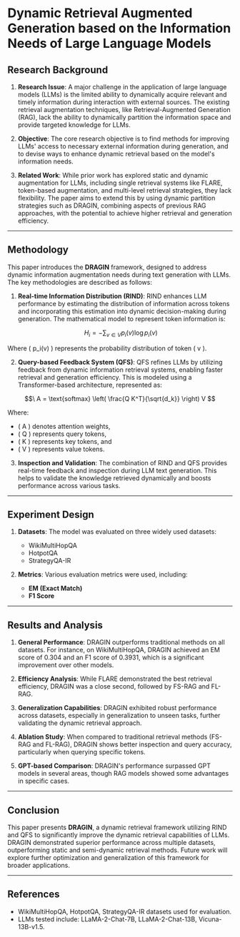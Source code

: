 # Dynamic Retrieval Augmented Generation based on the Information Needs of Large Language Models


## Research Background

1. **Research Issue**: 
   A major challenge in the application of large language models (LLMs) is the limited ability to dynamically acquire relevant and timely information during interaction with external sources. The existing retrieval augmentation techniques, like Retrieval-Augmented Generation (RAG), lack the ability to dynamically partition the information space and provide targeted knowledge for LLMs.
   
2. **Objective**: 
   The core research objective is to find methods for improving LLMs' access to necessary external information during generation, and to devise ways to enhance dynamic retrieval based on the model's information needs.

3. **Related Work**: 
   While prior work has explored static and dynamic augmentation for LLMs, including single retrieval systems like FLARE, token-based augmentation, and multi-level retrieval strategies, they lack flexibility. The paper aims to extend this by using dynamic partition strategies such as DRAGIN, combining aspects of previous RAG approaches, with the potential to achieve higher retrieval and generation efficiency.

---

## Methodology

This paper introduces the **DRAGIN** framework, designed to address dynamic information augmentation needs during text generation with LLMs. The key methodologies are described as follows:

1. **Real-time Information Distribution (RIND)**: 
   RIND enhances LLM performance by estimating the distribution of information across tokens and incorporating this estimation into dynamic decision-making during generation. The mathematical model to represent token information is:

  $$\
   H_i = - \sum_{v \in V} p_i(v) \log p_i(v)
   $$
   
   Where \( p_i(v) \) represents the probability distribution of token \( v \).

2. **Query-based Feedback System (QFS)**: 
   QFS refines LLMs by utilizing feedback from dynamic information retrieval systems, enabling faster retrieval and generation efficiency. This is modeled using a Transformer-based architecture, represented as:

  $$\
   A = \text{softmax} \left( \frac{Q K^T}{\sqrt{d_k}} \right) V
   $$  
   
   Where:
   - \( A \) denotes attention weights,
   - \( Q \) represents query tokens,
   - \( K \) represents key tokens, and
   - \( V \) represents value tokens.

3. **Inspection and Validation**: 
   The combination of RIND and QFS provides real-time feedback and inspection during LLM text generation. This helps to validate the knowledge retrieved dynamically and boosts performance across various tasks.

---

## Experiment Design

1. **Datasets**: 
   The model was evaluated on three widely used datasets:
   - WikiMultiHopQA
   - HotpotQA
   - StrategyQA-IR

2. **Metrics**: 
   Various evaluation metrics were used, including:
   - **EM (Exact Match)**
   - **F1 Score**

---

## Results and Analysis

1. **General Performance**: 
   DRAGIN outperforms traditional methods on all datasets. For instance, on WikiMultiHopQA, DRAGIN achieved an EM score of 0.304 and an F1 score of 0.3931, which is a significant improvement over other models.

2. **Efficiency Analysis**: 
   While FLARE demonstrated the best retrieval efficiency, DRAGIN was a close second, followed by FS-RAG and FL-RAG.

3. **Generalization Capabilities**: 
   DRAGIN exhibited robust performance across datasets, especially in generalization to unseen tasks, further validating the dynamic retrieval approach.

4. **Ablation Study**: 
   When compared to traditional retrieval methods (FS-RAG and FL-RAG), DRAGIN shows better inspection and query accuracy, particularly when querying specific tokens.

5. **GPT-based Comparison**: 
   DRAGIN's performance surpassed GPT models in several areas, though RAG models showed some advantages in specific cases.

---

## Conclusion

This paper presents **DRAGIN**, a dynamic retrieval framework utilizing RIND and QFS to significantly improve the dynamic retrieval capabilities of LLMs. DRAGIN demonstrated superior performance across multiple datasets, outperforming static and semi-dynamic retrieval methods. Future work will explore further optimization and generalization of this framework for broader applications.

---

## References
- WikiMultiHopQA, HotpotQA, StrategyQA-IR datasets used for evaluation.
- LLMs tested include: LLaMA-2-Chat-7B, LLaMA-2-Chat-13B, Vicuna-13B-v1.5.

